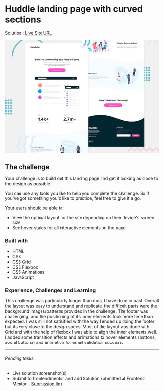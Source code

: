 #  Huddle landing page with curved sections

Solution : [Live Site URL](https://frontend-mentor-challenges-ecru.vercel.app/huddle-landing-page-with-curved-sections/)


![Header/intro section for the Huddle landing page with curved sections](./design/desktop-preview.jpg)


## The challenge

Your challenge is to build out this landing page and get it looking as close to the design as possible.

You can use any tools you like to help you complete the challenge. So if you've got something you'd like to practice, feel free to give it a go.

Your users should be able to: 

- View the optimal layout for the site depending on their device's screen size
- See hover states for all interactive elements on the page

### Built with
- HTML
- CSS
- CSS Grid
- CSS Flexbox
- CSS Animations
- JavaScript

### Experience, Challenges and Learning

This challenge was particularly longer than most I have done in past. Overall the layout was easy to understand and replicate, the difficult parts were the background images/patterns  provided in the challenge. 
The footer was challenging, and the positioning of its inner elements took  more time than expected. I was still not satisified with the way I ended up doing the footer but its very close to the design specs. 
Most of the layout was done with Grid and with the help of flexbox I was able to align the inner elements well. I added some transition effects and animations to hover elements (buttons, social buttons) and animation for email validation success. 

----

###### Pending tasks

- Live solution screenshot(s)
- Submit to frontendmentor and add Solution submitted  at Frontend Mentor - [Submission link]()



